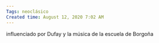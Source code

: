 ```yaml
---
Tags: neoclásico
Created time: August 12, 2020 7:02 AM
---
```

influenciado por Dufay y la música de la escuela de Borgoña

